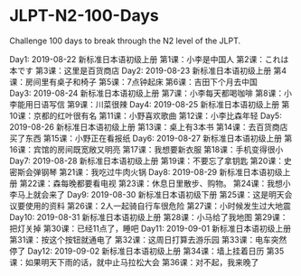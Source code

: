 # JLPT-N2-100-Days
Challenge 100 days to break through the N2 level of the JLPT.

Day1: 2019-08-22
      新标准日本语初级上册
            第1课：小李是中国人
            第2课：これは本です
            第3课：这里是百货商店
Day2: 2019-08-23
      新标准日本语初级上册
            第4课：房间里有桌子和椅子
            第5课：7点钟起床
            第6课：吉田下个月去中国     
Day3: 2019-08-24
      新标准日本语初级上册
            第7课：小李每天都喝咖啡
            第8课：小李能用日语写信
            第9课：川菜很辣
Day4: 2019-08-25
      新标准日本语初级上册
            第10课：京都的红叶很有名
            第11课：小野喜欢歌曲
            第12课：小李比森年轻
Day5: 2019-08-26
      新标准日本语初级上册
            第13课：桌上有3本书
            第14课：去百货商店买了东西
            第15课：小野正在看报纸
Day6: 2019-08-27
      新标准日本语初级上册
            第16课：宾馆的房间既宽敞又明亮
            第17课：我想要新衣服
            第18课：手机变得很小
Day7: 2019-08-28
      新标准日本语初级上册
            第19课：不要忘了拿钥匙
            第20课：史密斯会弹钢琴
            第21课：我吃过牛肉火锅
Day8: 2019-08-29
      新标准日本语初级上册
            第22课：森每晚都要看电视
            第23课：休息日里散步、购物。
            第24课：我想小李马上就会来了
Day9: 2019-08-30
      新标准日本语初级下册
            第25课：这是明天会议要使用的资料
            第26课：2人一起骑自行车很危险
            第27课：小时候发生过大地震
Day10: 2019-08-31
      新标准日本语初级上册
            第28课：小马给了我地图
            第29课：把灯关掉
            第30课：已经11点了，睡吧
Day11: 2019-09-01
      新标准日本语初级上册
            第31课：按这个按钮就通电了
            第32课：这周日打算去游乐园
            第33课：电车突然停了
Day12: 2019-09-02
      新标准日本语初级上册
            第34课：墙上挂着日历
            第35课：如果明天下雨的话，就中止马拉松大会
            第36课：对不起，我来晚了

